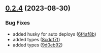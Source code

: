 

## [0.2.4](https://github.com/limitless-kode/stringify/compare/0.2.0...0.2.4) (2023-08-30)


### Bug Fixes

* added husky for auto deploys ([6f4af8b](https://github.com/limitless-kode/stringify/commit/6f4af8b2339cf914868a3efd3347c0ea527eaa48))
* added types ([8cddf7f](https://github.com/limitless-kode/stringify/commit/8cddf7fde536c76794ee379c679ef57b5fd0809e))
* added types ([9d0eb92](https://github.com/limitless-kode/stringify/commit/9d0eb924fefc45ceaac1cfe6c7a642ea9c8e817f))
